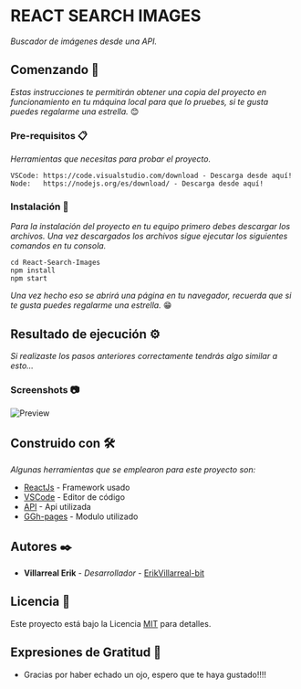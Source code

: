 # REACT SEARCH IMAGES

_Buscador de imágenes desde una API._

## Comenzando 🚀

_Estas instrucciones te permitirán obtener una copia del proyecto en funcionamiento en tu máquina local para que lo pruebes, si te gusta puedes regalarme una estrella._ 😊

### Pre-requisitos 📋

_Herramientas que necesitas para probar el proyecto._

```
VSCode: https://code.visualstudio.com/download - Descarga desde aquí!
Node:   https://nodejs.org/es/download/ - Descarga desde aquí!
```

### Instalación 🔧

_Para la instalación del proyecto en tu equipo primero debes descargar los archivos. Una vez descargados los archivos sigue ejecutar los siguientes comandos en tu consola._
```
cd React-Search-Images
npm install
npm start
```

_Una vez hecho eso se abrirá una página en tu navegador, recuerda que si te gusta puedes regalarme una estrella._ 😁


## Resultado de ejecución ⚙️

_Si realizaste los pasos anteriores correctamente tendrás algo similar a esto..._

### Screenshots 📷
![Preview](https://user-images.githubusercontent.com/61395827/102163471-a024bc80-3e50-11eb-9af6-10567d4258be.PNG)

## Construido con 🛠️

_Algunas herramientas que se emplearon para este proyecto son:_

* [ReactJs](https://es.reactjs.org/docs/getting-started.html) - Framework usado
* [VSCode](https://code.visualstudio.com/download) - Editor de código
* [API](https://pixabay.com/api/?key=1732750-d45b5378879d1e877cd1d35a6&q=cafe&per_page=30&page=1) - Api utilizada
* [GGh-pages](https://www.npmjs.com/package/gh-pages) - Modulo utilizado

## Autores ✒️


* **Villarreal Erik** - *Desarrollador* - [ErikVillarreal-bit](https://github.com/ErikVillarreal-bit)

## Licencia 📄

Este proyecto está bajo la Licencia [MIT](https://es.wikipedia.org/wiki/Licencia_MIT#Caracter%C3%ADsticas_y_usos_de_esta_licencia) para detalles.

## Expresiones de Gratitud 🎁

* Gracias por haber echado un ojo, espero que te haya gustado!!!!
